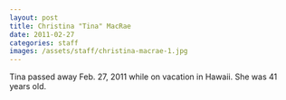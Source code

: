 ```yaml
---
layout: post
title: Christina "Tina" MacRae
date: 2011-02-27
categories: staff
images: /assets/staff/christina-macrae-1.jpg
---
```

Tina passed away Feb. 27, 2011 while on vacation in Hawaii. She was 41 years old.

